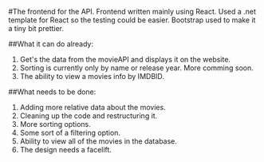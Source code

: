 #The frontend for the API.
Frontend written mainly using React. Used a .net template for React so the testing could be easier. Bootstrap used to make it a tiny bit prettier.

##What it can do already:
  1. Get's the data from the movieAPI and displays it on the website.
  2. Sorting is currently only by name or release year. More comming soon.
  3. The ability to view a movies info by IMDBID.
  
##What needs to be done:
  1. Adding more relative data about the movies.
  2. Cleaning up the code and restructuring it.
  3. More sorting options.
  4. Some sort of a filtering option.
  5. Ability to view all of the movies in the database.
  6. The design needs a facelift.
